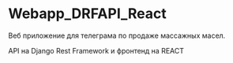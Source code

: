 # Webapp_DRFAPI_React

Веб приложение для телеграма по продаже массажных масел.

API на Django Rest Framework и фронтенд на REACT 